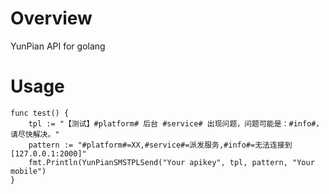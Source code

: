 # Overview
YunPian API for golang

# Usage
    func test() {
	    tpl := "【测试】#platform# 后台 #service# 出现问题，问题可能是：#info#，请尽快解决。"
        pattern := "#platform#=XX,#service#=派发服务,#info#=无法连接到[127.0.0.1:2000]"
        fmt.Println(YunPianSMSTPLSend("Your apikey", tpl, pattern, "Your mobile")
    }

